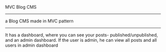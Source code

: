 MVC Blog CMS
<hr>
a Blog CMS made in MVC pattern
<hr>
It has a dashboard, where you can see your posts- published/unpublished, and an admin dashboard.
If the user is admin, he can view all posts and all users in admin dashboard


